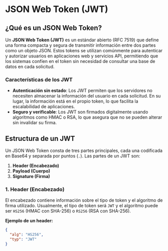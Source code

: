 # JSON Web Token (JWT)

## ¿Qué es un JSON Web Token?

Un **JSON Web Token (JWT)** es un estándar abierto (RFC 7519) que define una forma compacta y segura de transmitir información entre dos partes como un objeto JSON. Estos tokens se utilizan comúnmente para autenticar y autorizar usuarios en aplicaciones web y servicios API, permitiendo que los sistemas confíen en el token sin necesidad de consultar una base de datos en cada solicitud.

### Características de los JWT

- **Autenticación sin estado**: Los JWT permiten que los servidores no necesiten almacenar la información del usuario en cada solicitud. En su lugar, la información está en el propio token, lo que facilita la escalabilidad de aplicaciones.
- **Seguro y verificable**: Los JWT son firmados digitalmente usando algoritmos como HMAC o RSA, lo que asegura que no se pueden alterar sin invalidar su firma.

## Estructura de un JWT

Un JSON Web Token consta de tres partes principales, cada una codificada en Base64 y separada por puntos (`.`). Las partes de un JWT son:

1. **Header (Encabezado)**
2. **Payload (Cuerpo)**
3. **Signature (Firma)**

### 1. Header (Encabezado)

El encabezado contiene información sobre el tipo de token y el algoritmo de firma utilizado. Usualmente, el tipo de token será `JWT` y el algoritmo puede ser `HS256` (HMAC con SHA-256) o `RS256` (RSA con SHA-256).

**Ejemplo de un header:**

```json
{
  "alg": "HS256",
  "typ": "JWT"
}
